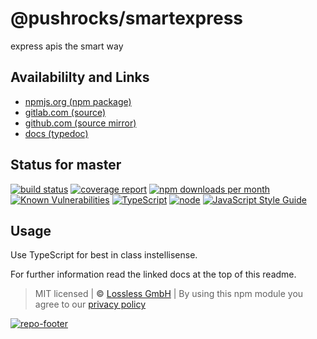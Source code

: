 # @pushrocks/smartexpress
express apis the smart way

## Availabililty and Links
* [npmjs.org (npm package)](https://www.npmjs.com/package/@pushrocks/smartexpress)
* [gitlab.com (source)](https://gitlab.com/pushrocks/smartexpress)
* [github.com (source mirror)](https://github.com/pushrocks/smartexpress)
* [docs (typedoc)](https://pushrocks.gitlab.io/smartexpress/)

## Status for master
[![build status](https://gitlab.com/pushrocks/smartexpress/badges/master/build.svg)](https://gitlab.com/pushrocks/smartexpress/commits/master)
[![coverage report](https://gitlab.com/pushrocks/smartexpress/badges/master/coverage.svg)](https://gitlab.com/pushrocks/smartexpress/commits/master)
[![npm downloads per month](https://img.shields.io/npm/dm/@pushrocks/smartexpress.svg)](https://www.npmjs.com/package/@pushrocks/smartexpress)
[![Known Vulnerabilities](https://snyk.io/test/npm/@pushrocks/smartexpress/badge.svg)](https://snyk.io/test/npm/@pushrocks/smartexpress)
[![TypeScript](https://img.shields.io/badge/TypeScript->=%203.x-blue.svg)](https://nodejs.org/dist/latest-v10.x/docs/api/)
[![node](https://img.shields.io/badge/node->=%2010.x.x-blue.svg)](https://nodejs.org/dist/latest-v10.x/docs/api/)
[![JavaScript Style Guide](https://img.shields.io/badge/code%20style-prettier-ff69b4.svg)](https://prettier.io/)

## Usage

Use TypeScript for best in class instellisense.

For further information read the linked docs at the top of this readme.

> MIT licensed | **&copy;** [Lossless GmbH](https://lossless.gmbh)
| By using this npm module you agree to our [privacy policy](https://lossless.gmbH/privacy)

[![repo-footer](https://lossless.gitlab.io/publicrelations/repofooter.svg)](https://maintainedby.lossless.com)
